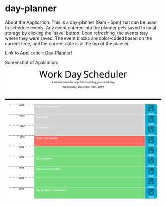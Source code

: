 # day-planner

About the Application:
This is a day-planner (9am - 5pm) that can be used to schedule events. Any event entered into the planner gets saved to local storage by clicking the 'save' button. Upon refreshing, the events stay where they were saved. The event blocks are color-coded based on the current time, and the current date is at the top of the planner.

Link to Application:
[Day-Planner!](https://shanscirg.github.io/day-planner/)

Screenshot of Applcation:
![screenshot](./assets/images/plannerScreenshot.png)
